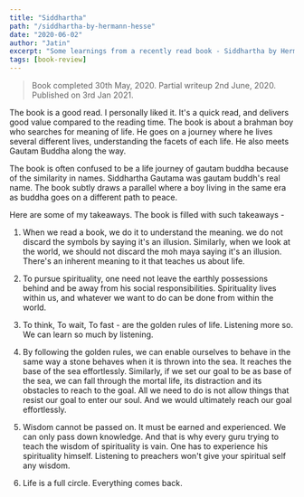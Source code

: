 ```yaml
---
title: "Siddhartha"
path: "/siddhartha-by-hermann-hesse"
date: "2020-06-02"
author: "Jatin"
excerpt: "Some learnings from a recently read book - Siddhartha by Hermann Hesse"
tags: [book-review]
---
```


> Book completed 30th May, 2020. Partial writeup 2nd June, 2020. Published on 3rd Jan 2021.

The book is a good read. I personally liked it. It's a quick read, and delivers good value compared to the reading time. The book is about a brahman boy who searches for meaning of life. He goes on a journey where he lives several different lives, understanding the facets of each life. He also meets Gautam Buddha along the way.

The book is often confused to be a life journey of gautam buddha because of the similarity in names. Siddhartha Gautama was gautam buddh's real name. The book subtly draws a parallel where a boy living in the same era as buddha goes on a different path to peace.

Here are some of my takeaways. The book is filled with such takeaways -

1. When we read a book, we do it to understand the meaning. we do not discard the symbols by saying it's an illusion. Similarly, when we look at the world, we should not discard the moh maya saying it's an illusion. There's an inherent meaning to it that teaches us about life.

2. To pursue spirituality, one need not leave the earthly possessions behind and be away from his social responsibilities. Spirituality lives within us, and whatever we want to do can be done from within the world.

3. To think, To wait, To fast - are the golden rules of life. Listening more so. We can learn so much by listening. 

4. By following the golden rules, we can enable ourselves to behave in the same way a stone behaves when it is thrown into the sea. It reaches the base of the sea effortlessly. Similarly, if we set our goal to be as base of the sea, we can fall through the mortal life, its distraction and its obstacles to reach to the goal. All we need to do is not allow things that resist our goal to enter our soul. And we would ultimately reach our goal effortlessly.

5. Wisdom cannot be passed on. It must be earned and experienced. We can only pass down knowledge. And that is why every guru trying to teach the wisdom of spirituality is vain. One has to experience his spirituality himself. Listening to preachers won't give your spiritual self any wisdom.

6. Life is a full circle. Everything comes back.
